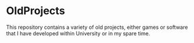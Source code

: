 # OldProjects
This repository contains a variety of old projects, either games or software that I have developed within University or in my spare time.
